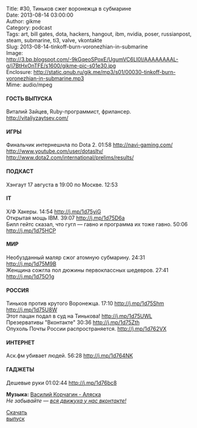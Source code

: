 Title: #30, Тиньков сжег воронежца в субмарине  
Date: 2013-08-14 03:00:00  
Author: gikme  
Category: podcast  
Tags: art, bill gates, dota, hackers, hangout, ibm, nvidia, poser, russianpost, steam, submarine, ti3, valve, vkontakte  
Slug: 2013-08-14-tinkoff-burn-voronezhian-in-submarine  
Image: http://3.bp.blogspot.com/-9kGqeoSPoxE/UgumVC6LI0I/AAAAAAAAL-g/j7BtHxOnTFE/s1600/gikme-pic-s01e30.jpg  
Enclosure: http://static.qnub.ru/gik.me/mp3/s01/00030-tinkoff-burn-voronezhian-in-submarine.mp3  
Mime: audio/mpeg

#### ГОСТЬ ВЫПУСКА

Виталий Зайцев, Ruby-программист, фрилансер.  
<http://vitaliyzaytsev.com/>

#### ИГРЫ

Финальчик интернешнла по Dota 2. 01:58 <http://navi-gaming.com/>  
<http://www.youtube.com/user/dotasltv/>  
<http://www.dota2.com/international/prelims/results/>

#### ПОДКАСТ

Хэнгаут 17 августа в 19:00 по Москве. 12:53

#### IT

Х/Ф Хакеры. 14:54 <http://j.mp/1d75yiG>  
Открытая мощь IBM. 39:07 <http://j.mp/1d75D6a>  
Билл гейтс сказал, что гугл — гавно и программа их тоже гавно. 50:06  
<http://j.mp/1d75HCP>

#### МИР

Необузданный маляр сжог атомную субмарину. 24:31  
<http://j.mp/1d75M9B>  
Женщина сожгла пол дюжины первоклассных шедевров. 27:41  
<http://j.mp/1d75O1g>

#### РОССИЯ

Тиньков против крутого Воронежца. 17:10 <http://j.mp/1d75Shm>  
<http://j.mp/1d75U8W>  
Этот пацан подал в суд на Тинькова! <http://j.mp/1d75UWL>  
Презервативы "Вконтакте" 30:36 <http://j.mp/1d75Zth>  
Опухоль Почты России распространяется. <http://j.mp/1d762VX>

#### ИНТЕРНЕТ

Аск.фм убивает людей. 56:28 <http://j.mp/1d764NK>

#### ГАДЖЕТЫ

Дешевые руки 01:02:44 <http://j.mp/1d76bc8>

**Музыка:** [Василий Корчагин - Аляска](http://vk.com/bacc3)  
*Не забывайте — [вся движуха у нас вконтакте!](http://vk.com/gikme)*

[Скачать  
выпуск](http://static.qnub.ru/gik.me/mp3/s01/00030-tinkoff-burn-voronezhian-in-submarine.mp3)

